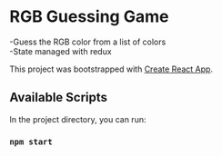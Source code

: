 # RGB Guessing Game
-Guess the RGB color from a list of colors  
-State managed with redux  

This project was bootstrapped with [Create React App](https://github.com/facebook/create-react-app).

## Available Scripts

In the project directory, you can run:

### `npm start`
